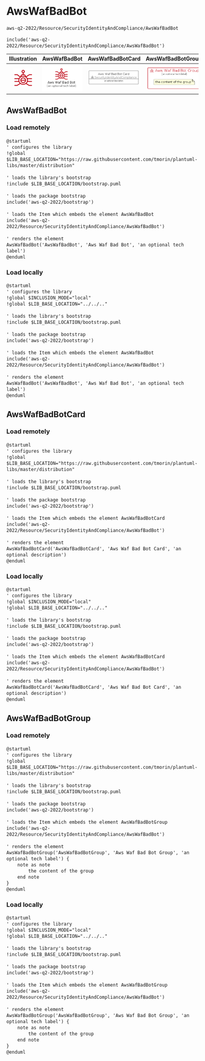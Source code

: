 # AwsWafBadBot


```text
aws-q2-2022/Resource/SecurityIdentityAndCompliance/AwsWafBadBot
```

```text
include('aws-q2-2022/Resource/SecurityIdentityAndCompliance/AwsWafBadBot')
```



| Illustration | AwsWafBadBot | AwsWafBadBotCard | AwsWafBadBotGroup |
| :---: | :---: | :---: | :---: |
| ![illustration for Illustration](../../../aws-q2-2022/Resource/SecurityIdentityAndCompliance/AwsWafBadBot.png) | ![illustration for AwsWafBadBot](../../../aws-q2-2022/Resource/SecurityIdentityAndCompliance/AwsWafBadBot.Local.png) | ![illustration for AwsWafBadBotCard](../../../aws-q2-2022/Resource/SecurityIdentityAndCompliance/AwsWafBadBotCard.Local.png) | ![illustration for AwsWafBadBotGroup](../../../aws-q2-2022/Resource/SecurityIdentityAndCompliance/AwsWafBadBotGroup.Local.png) |




## AwsWafBadBot

### Load remotely
```plantuml
@startuml
' configures the library
!global $LIB_BASE_LOCATION="https://raw.githubusercontent.com/tmorin/plantuml-libs/master/distribution"

' loads the library's bootstrap
!include $LIB_BASE_LOCATION/bootstrap.puml

' loads the package bootstrap
include('aws-q2-2022/bootstrap')

' loads the Item which embeds the element AwsWafBadBot
include('aws-q2-2022/Resource/SecurityIdentityAndCompliance/AwsWafBadBot')

' renders the element
AwsWafBadBot('AwsWafBadBot', 'Aws Waf Bad Bot', 'an optional tech label')
@enduml
```

### Load locally
```plantuml
@startuml
' configures the library
!global $INCLUSION_MODE="local"
!global $LIB_BASE_LOCATION="../../.."

' loads the library's bootstrap
!include $LIB_BASE_LOCATION/bootstrap.puml

' loads the package bootstrap
include('aws-q2-2022/bootstrap')

' loads the Item which embeds the element AwsWafBadBot
include('aws-q2-2022/Resource/SecurityIdentityAndCompliance/AwsWafBadBot')

' renders the element
AwsWafBadBot('AwsWafBadBot', 'Aws Waf Bad Bot', 'an optional tech label')
@enduml
```

## AwsWafBadBotCard

### Load remotely
```plantuml
@startuml
' configures the library
!global $LIB_BASE_LOCATION="https://raw.githubusercontent.com/tmorin/plantuml-libs/master/distribution"

' loads the library's bootstrap
!include $LIB_BASE_LOCATION/bootstrap.puml

' loads the package bootstrap
include('aws-q2-2022/bootstrap')

' loads the Item which embeds the element AwsWafBadBotCard
include('aws-q2-2022/Resource/SecurityIdentityAndCompliance/AwsWafBadBot')

' renders the element
AwsWafBadBotCard('AwsWafBadBotCard', 'Aws Waf Bad Bot Card', 'an optional description')
@enduml
```

### Load locally
```plantuml
@startuml
' configures the library
!global $INCLUSION_MODE="local"
!global $LIB_BASE_LOCATION="../../.."

' loads the library's bootstrap
!include $LIB_BASE_LOCATION/bootstrap.puml

' loads the package bootstrap
include('aws-q2-2022/bootstrap')

' loads the Item which embeds the element AwsWafBadBotCard
include('aws-q2-2022/Resource/SecurityIdentityAndCompliance/AwsWafBadBot')

' renders the element
AwsWafBadBotCard('AwsWafBadBotCard', 'Aws Waf Bad Bot Card', 'an optional description')
@enduml
```

## AwsWafBadBotGroup

### Load remotely
```plantuml
@startuml
' configures the library
!global $LIB_BASE_LOCATION="https://raw.githubusercontent.com/tmorin/plantuml-libs/master/distribution"

' loads the library's bootstrap
!include $LIB_BASE_LOCATION/bootstrap.puml

' loads the package bootstrap
include('aws-q2-2022/bootstrap')

' loads the Item which embeds the element AwsWafBadBotGroup
include('aws-q2-2022/Resource/SecurityIdentityAndCompliance/AwsWafBadBot')

' renders the element
AwsWafBadBotGroup('AwsWafBadBotGroup', 'Aws Waf Bad Bot Group', 'an optional tech label') {
    note as note
        the content of the group
    end note
}
@enduml
```

### Load locally
```plantuml
@startuml
' configures the library
!global $INCLUSION_MODE="local"
!global $LIB_BASE_LOCATION="../../.."

' loads the library's bootstrap
!include $LIB_BASE_LOCATION/bootstrap.puml

' loads the package bootstrap
include('aws-q2-2022/bootstrap')

' loads the Item which embeds the element AwsWafBadBotGroup
include('aws-q2-2022/Resource/SecurityIdentityAndCompliance/AwsWafBadBot')

' renders the element
AwsWafBadBotGroup('AwsWafBadBotGroup', 'Aws Waf Bad Bot Group', 'an optional tech label') {
    note as note
        the content of the group
    end note
}
@enduml
```

